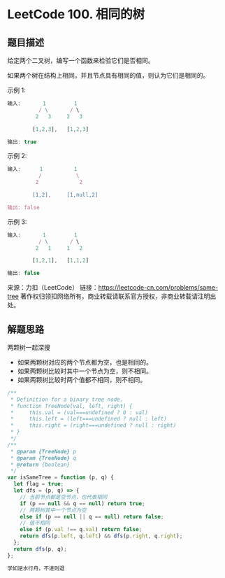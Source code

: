 # LeetCode 100. 相同的树

## 题目描述

给定两个二叉树，编写一个函数来检验它们是否相同。

如果两个树在结构上相同，并且节点具有相同的值，则认为它们是相同的。

示例 1:

```javascript
输入:       1         1
          / \       / \
         2   3     2   3

        [1,2,3],   [1,2,3]

输出: true
```

示例 2:

```javascript
输入:      1          1
          /           \
         2             2

        [1,2],     [1,null,2]

输出: false
```

示例 3:

```javascript
输入:       1         1
          / \       / \
         2   1     1   2

        [1,2,1],   [1,1,2]

输出: false
```

来源：力扣（LeetCode）
链接：https://leetcode-cn.com/problems/same-tree
著作权归领扣网络所有。商业转载请联系官方授权，非商业转载请注明出处。

## 解题思路

两颗树一起深搜

- 如果两颗树对应的两个节点都为空，也是相同的。
- 如果两颗树比较时其中一个节点为空，则不相同。
- 如果两颗树比较时两个值都不相同，则不相同。

```javascript
/**
 * Definition for a binary tree node.
 * function TreeNode(val, left, right) {
 *     this.val = (val===undefined ? 0 : val)
 *     this.left = (left===undefined ? null : left)
 *     this.right = (right===undefined ? null : right)
 * }
 */
/**
 * @param {TreeNode} p
 * @param {TreeNode} q
 * @return {boolean}
 */
var isSameTree = function (p, q) {
  let flag = true;
  let dfs = (p, q) => {
    // 当前节点都是空节点，也代表相同
    if (p == null && q == null) return true;
    // 两颗树其中一个节点为空
    else if (p == null || q == null) return false;
    // 值不相同
    else if (p.val !== q.val) return false;
    return dfs(p.left, q.left) && dfs(p.right, q.right);
  };
  return dfs(p, q);
};
```

```javascript
学如逆水行舟，不进则退
```
